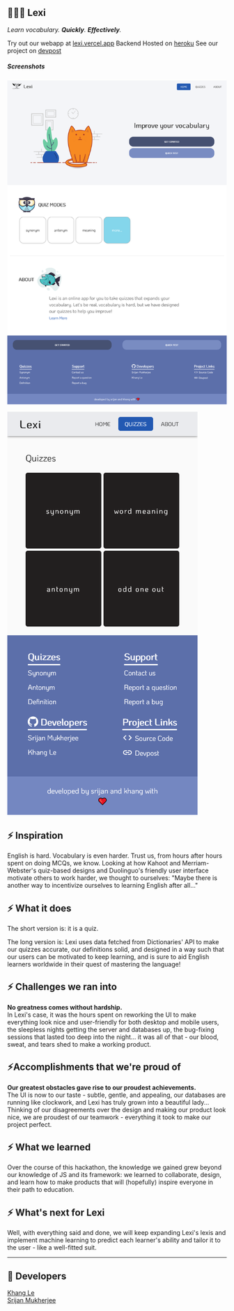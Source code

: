## 👨🏻‍🏫 Lexi

_Learn vocabulary. **Quickly**. **Effectively**._

Try out our webapp at [lexi.vercel.app](lexi.vercel.app)
Backend Hosted on [heroku](vocabulary-strapi-cms.herokuapp.com)
See our project on [devpost](https://devpost.com/software/lexi-axt3ei)

##### Screenshots

[ ![](./screenshots/home_full.png) ](./screenshots/home_full.png)

[ ![](./screenshots/quizzes.png) ](./screenshots/quizzes.png)

## ⚡ Inspiration

English is hard. Vocabulary is even harder. Trust us, from hours after hours spent on doing MCQs, we know.
Looking at how Kahoot and Merriam-Webster's quiz-based designs and Duolinguo's friendly user interface motivate others to work harder, we thought to ourselves: "Maybe there is another way to incentivize ourselves to learning English after all..."

## ⚡ What it does

The short version is: it is a quiz.

The long version is: Lexi uses data fetched from Dictionaries' API to make our quizzes accurate, our definitions solid, and designed in a way such that our users can be motivated to keep learning, and is sure to aid English learners worldwide in their quest of mastering the language!

## ⚡ Challenges we ran into

**No greatness comes without hardship.**\
In Lexi's case, it was the hours spent on reworking the UI to make everything look nice and user-friendly for both desktop and mobile users, the sleepless nights getting the server and databases up, the bug-fixing sessions that lasted too deep into the night... it was all of that - our blood, sweat, and tears shed to make a working product.

## ⚡Accomplishments that we're proud of

**Our greatest obstacles gave rise to our proudest achievements.**\
The UI is now to our taste - subtle, gentle, and appealing, our databases are running like clockwork, and Lexi has truly grown into a beautiful lady... Thinking of our disagreements over the design and making our product look nice, we are proudest of our teamwork - everything it took to make our project perfect.

## ⚡ What we learned

Over the course of this hackathon, the knowledge we gained grew beyond our knowledge of JS and its framework: we learned to collaborate, design, and learn how to make products that will (hopefully) inspire everyone in their path to education.

## ⚡ What's next for Lexi

Well, with everything said and done, we will keep expanding Lexi's lexis and implement machine learning to predict each learner's ability and tailor it to the user - like a well-fitted suit.

<hr>

## 🦄 Developers

[Khang Le](https://github.com/therealozp)\
[Srijan Mukherjee](https://github.com/Srijanmukherjee007)
